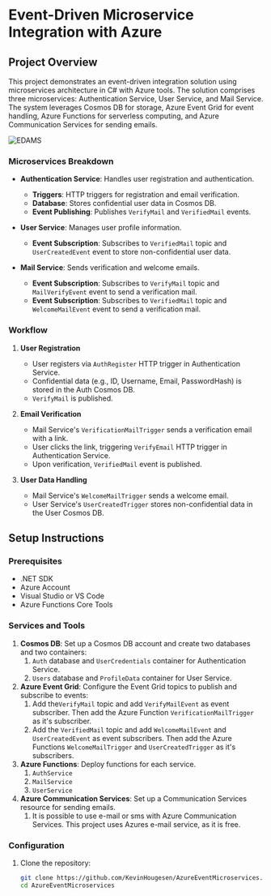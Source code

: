 # Event-Driven Microservice Integration with Azure

## Project Overview

This project demonstrates an event-driven integration solution using microservices architecture in C# with Azure tools. The solution comprises three microservices: Authentication Service, User Service, and Mail Service. The system leverages Cosmos DB for storage, Azure Event Grid for event handling, Azure Functions for serverless computing, and Azure Communication Services for sending emails.

![EDAMS](https://github.com/KevinHougesen/NytAzureFunctions/assets/83435086/3738984e-6271-4e85-a8b9-7043fda8ec3d)

### Microservices Breakdown

- **Authentication Service**: Handles user registration and authentication.

  - **Triggers**: HTTP triggers for registration and email verification.
  - **Database**: Stores confidential user data in Cosmos DB.
  - **Event Publishing**: Publishes `VerifyMail` and `VerifiedMail` events.

- **User Service**: Manages user profile information.

  - **Event Subscription**: Subscribes to `VerifiedMail` topic and `UserCreatedEvent` event to store non-confidential user data.

- **Mail Service**: Sends verification and welcome emails.
  - **Event Subscription**: Subscribes to `VerifyMail` topic and `MailVerifyEvent` event to send a verification mail.
  - **Event Subscription**: Subscribes to `VerifiedMail` topic and `WelcomeMailEvent` event to send a verification mail.

### Workflow

1. **User Registration**

   - User registers via `AuthRegister` HTTP trigger in Authentication Service.
   - Confidential data (e.g., ID, Username, Email, PasswordHash) is stored in the Auth Cosmos DB.
   - `VerifyMail` is published.

2. **Email Verification**

   - Mail Service's `VerificationMailTrigger` sends a verification email with a link.
   - User clicks the link, triggering `VerifyEmail` HTTP trigger in Authentication Service.
   - Upon verification, `VerifiedMail` event is published.

3. **User Data Handling**
   - Mail Service's `WelcomeMailTrigger` sends a welcome email.
   - User Service's `UserCreatedTrigger` stores non-confidential data in the User Cosmos DB.

## Setup Instructions

### Prerequisites

- .NET SDK
- Azure Account
- Visual Studio or VS Code
- Azure Functions Core Tools

### Services and Tools

1. **Cosmos DB**: Set up a Cosmos DB account and create two databases and two containers:
   1. `Auth` database and `UserCredentials` container for Authentication Service.
   2. `Users` database and `ProfileData` container for User Service.
2. **Azure Event Grid**: Configure the Event Grid topics to publish and subscribe to events:
   1. Add the`VerifyMail` topic and add `VerifyMailEvent` as event subscriber. Then add the Azure Function `VerificationMailTrigger` as it's subscriber.
   2. Add the `VerifiedMail` topic and add `WelcomeMailEvent` and `UserCreatedEvent` as event subscribers. Then add the Azure Functions `WelcomeMailTrigger` and `UserCreatedTrigger` as it's subscribers.
3. **Azure Functions**: Deploy functions for each service.
   1. `AuthService`
   2. `MailService`
   3. `UserService`
4. **Azure Communication Services**: Set up a Communication Services resource for sending emails.
   1. It is possible to use e-mail or sms with Azure Communication Services. This project uses Azures e-mail service, as it is free.

### Configuration

1. Clone the repository:
   ```sh
   git clone https://github.com/KevinHougesen/AzureEventMicroservices.git
   cd AzureEventMicroservices
   ```
